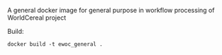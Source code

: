 A general docker image for general purpose in workflow processing of WorldCereal project

Build:
```
docker build -t ewoc_general .
```
